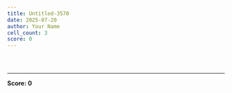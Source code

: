 ```yaml
---
title: Untitled-3570
date: 2025-07-20
author: Your Name
cell_count: 3
score: 0
---
```


```python

```


```python

```


```python

```


---
**Score: 0**